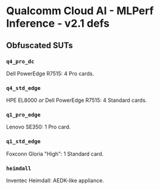 # Qualcomm Cloud AI - MLPerf Inference - v2.1 defs

## Obfuscated SUTs

### `q4_pro_dc`

Dell PowerEdge R7515: 4 Pro cards.

### `q4_std_edge`

HPE EL8000 <i>or</i> Dell PowerEdge R7515: 4 Standard cards.

### `q1_pro_edge`

Lenovo SE350: 1 Pro card.

### `q1_std_edge`

Foxconn Gloria "High": 1 Standard card.

### `heimdall`

Inventec Heimdall: AEDK-like appliance.

